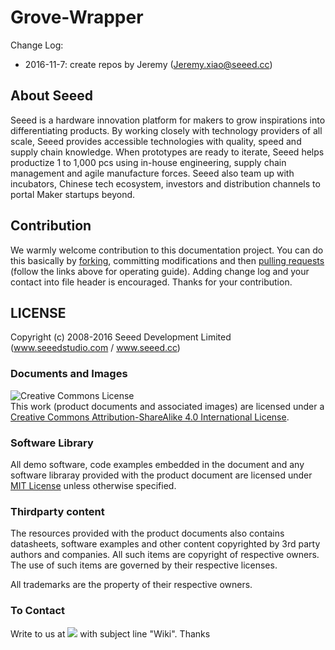 # Grove-Wrapper

Change Log:

- 2016-11-7: create repos by Jeremy (Jeremy.xiao@seeed.cc)

## About Seeed

Seeed is a hardware innovation platform for makers to grow inspirations into differentiating products. By working closely with technology providers of all scale, Seeed provides accessible technologies with quality, speed and supply chain knowledge. When prototypes are ready to iterate, Seeed helps productize 1 to 1,000 pcs using in-house engineering, supply chain management and agile manufacture forces. Seeed also team up with incubators, Chinese tech ecosystem, investors and distribution channels to portal Maker startups beyond.

## Contribution

We warmly welcome contribution to this documentation project. You can do this basically by [forking](https://help.github.com/articles/fork-a-repo), committing modifications and then [pulling requests](https://help.github.com/articles/using-pull-requests) (follow the links above for operating guide). Adding change log and your contact into file header is encouraged. Thanks for your contribution.

LICENSE
-------
Copyright (c) 2008-2016 Seeed Development Limited (www.seeedstudio.com / www.seeed.cc)

### Documents and Images
<img alt="Creative Commons License" style="border-width:0" src="https://i.creativecommons.org/l/by-sa/4.0/88x31.png" /></a><br />
This work (product documents and associated images) are licensed under a <a rel="license" href="http://creativecommons.org/licenses/by-sa/4.0/">Creative Commons Attribution-ShareAlike 4.0 International License</a>. <a rel="license" href="http://creativecommons.org/licenses/by-sa/4.0/"> </a>

### Software Library
All demo software, code examples embedded in the document and any software libraray provided with the product document are licensed under [MIT License](https://github.com/SeeedDoc/WikiMigrationSync/blob/master/MIT_LICENSE "MIT LICENSE") unless otherwise specified.

### Thirdparty content
The resources provided with the product documents also contains datasheets, software examples and other content copyrighted by 3rd party authors and companies. All such items are copyright of respective owners. The use of such items are governed by their respective licenses.

All trademarks are the property of their respective owners.

### To Contact

Write to us at ![](contact-us.png) with subject line "Wiki". Thanks
